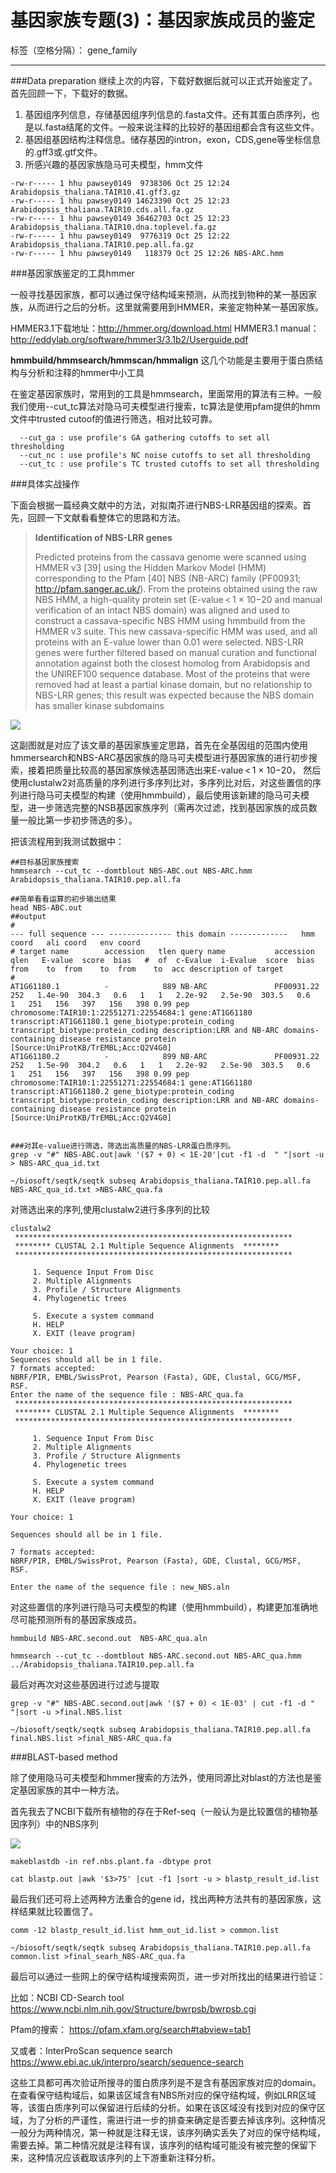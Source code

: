 # 基因家族专题(3)：基因家族成员的鉴定

标签（空格分隔）： gene_family

---

###Data preparation 
继续上次的内容，下载好数据后就可以正式开始鉴定了。首先回顾一下，下载好的数据。

 1. 基因组序列信息，存储基因组序列信息的.fasta文件。还有其蛋白质序列，也是以.fasta结尾的文件。一般来说注释的比较好的基因组都会含有这些文件。
 2. 基因组基因结构注释信息。储存基因的intron，exon，CDS,gene等坐标信息的.gff3或.gtf文件。
 3. 所感兴趣的基因家族隐马可夫模型，hmm文件




```
-rw-r----- 1 hhu pawsey0149  9738306 Oct 25 12:24 Arabidopsis_thaliana.TAIR10.41.gff3.gz
-rw-r----- 1 hhu pawsey0149 14623390 Oct 25 12:23 Arabidopsis_thaliana.TAIR10.cds.all.fa.gz
-rw-r----- 1 hhu pawsey0149 36462703 Oct 25 12:23 Arabidopsis_thaliana.TAIR10.dna.toplevel.fa.gz
-rw-r----- 1 hhu pawsey0149  9776319 Oct 25 12:22 Arabidopsis_thaliana.TAIR10.pep.all.fa.gz
-rw-r----- 1 hhu pawsey0149   118379 Oct 25 12:26 NBS-ARC.hmm
```




###基因家族鉴定的工具hmmer 

一般寻找基因家族，都可以通过保守结构域来预测，从而找到物种的某一基因家族，从而进行之后的分析。这里就需要用到HMMER，来鉴定物种某一基因家族。

HMMER3.1下载地址：http://hmmer.org/download.html 
HMMER3.1 manual：http://eddylab.org/software/hmmer3/3.1b2/Userguide.pdf

**hmmbuild/hmmsearch/hmmscan/hmmalign** 这几个功能是主要用于蛋白质结构与分析和注释的hmmer中小工具


在鉴定基因家族时，常用到的工具是hmmsearch，里面常用的算法有三种。一般我们使用--cut_tc算法对隐马可夫模型进行搜索，tc算法是使用pfam提供的hmm文件中trusted cutoof的值进行筛选，相对比较可靠。
```
  --cut_ga : use profile's GA gathering cutoffs to set all thresholding
  --cut_nc : use profile's NC noise cutoffs to set all thresholding
  --cut_tc : use profile's TC trusted cutoffs to set all thresholding
```




###具体实战操作

下面会根据一篇经典文献中的方法，对拟南芥进行NBS-LRR基因组的探索。首先，回顾一下文献看看整体它的思路和方法。

> **Identification of NBS-LRR genes**
> 
> Predicted proteins from the cassava genome were scanned using HMMER v3 [39] using the Hidden Markov Model (HMM) corresponding to the Pfam [40] NBS (NB-ARC) family (PF00931; http://pfam.sanger.ac.uk/). From the proteins obtained using the raw NBS HMM, a high-quality protein set (E-value < 1 × 10−20 and manual verification of an intact NBS domain) was aligned and used to construct a cassava-specific NBS HMM using hmmbuild from the HMMER v3 suite. This new cassava-specific HMM was used, and all proteins with an E-value lower than 0.01 were selected. NBS-LRR genes were further filtered based on manual curation and functional annotation against both the closest homolog from Arabidopsis and the UNIREF100 sequence database. Most of the proteins that were removed had at least a partial kinase domain, but no relationship to NBS-LRR genes; this result was expected because the NBS domain has smaller kinase subdomains


![][1]

这副图就是对应了该文章的基因家族鉴定思路，首先在全基因组的范围内使用hmmersearch和NBS-ARC基因家族的隐马可夫模型进行基因家族的进行初步搜索，接着把质量比较高的基因家族候选基因筛选出来E-value < 1 × 10−20， 然后使用clustalw2对高质量的序列进行多序列比对，多序列比对后，对这些置信的序列进行隐马可夫模型的构建（使用hmmbuild），最后使用该新建的隐马可夫模型，进一步筛选完整的NSB基因家族序列（需再次过滤，找到基因家族的成员数量一般比第一步初步筛选的多）。


把该流程用到我测试数据中：

```
##目标基因家族搜索
hmmsearch --cut_tc --domtblout NBS-ABC.out NBS-ARC.hmm Arabidopsis_thaliana.TAIR10.pep.all.fa

##简单看看运算的初步输出结果
head NBS-ABC.out
##output 
#                                                                            --- full sequence --- -------------- this domain -------------   hmm coord   ali coord   env coord
# target name        accession   tlen query name           accession   qlen   E-value  score  bias   #  of  c-Evalue  i-Evalue  score  bias  from    to  from    to  from    to  acc description of target
#
AT1G61180.1          -            889 NB-ARC               PF00931.22   252   1.4e-90  304.3   0.6   1   1   2.2e-92   2.5e-90  303.5   0.6     1   251   156   397   156   398 0.99 pep chromosome:TAIR10:1:22551271:22554684:1 gene:AT1G61180 transcript:AT1G61180.1 gene_biotype:protein_coding transcript_biotype:protein_coding description:LRR and NB-ARC domains-containing disease resistance protein [Source:UniProtKB/TrEMBL;Acc:Q2V4G0]
AT1G61180.2          -            899 NB-ARC               PF00931.22   252   1.5e-90  304.2   0.6   1   1   2.2e-92   2.5e-90  303.5   0.6     1   251   156   397   156   398 0.99 pep chromosome:TAIR10:1:22551271:22554684:1 gene:AT1G61180 transcript:AT1G61180.2 gene_biotype:protein_coding transcript_biotype:protein_coding description:LRR and NB-ARC domains-containing disease resistance protein [Source:UniProtKB/TrEMBL;Acc:Q2V4G0]


```


```
###对其e-value进行筛选，筛选出高质量的NBS-LRR蛋白质序列。
grep -v "#" NBS-ABC.out|awk '($7 + 0) < 1E-20'|cut -f1 -d  " "|sort -u > NBS-ARC_qua_id.txt

~/biosoft/seqtk/seqtk subseq Arabidopsis_thaliana.TAIR10.pep.all.fa NBS-ARC_qua_id.txt >NBS-ARC_qua.fa

```

对筛选出来的序列,使用clustalw2进行多序列的比较

```
clustalw2
 **************************************************************
 ******** CLUSTAL 2.1 Multiple Sequence Alignments  ********
 **************************************************************

     1. Sequence Input From Disc
     2. Multiple Alignments
     3. Profile / Structure Alignments
     4. Phylogenetic trees

     S. Execute a system command
     H. HELP
     X. EXIT (leave program)

Your choice: 1
Sequences should all be in 1 file.
7 formats accepted: 
NBRF/PIR, EMBL/SwissProt, Pearson (Fasta), GDE, Clustal, GCG/MSF,                  RSF.
Enter the name of the sequence file : NBS-ARC_qua.fa
 **************************************************************
 ******** CLUSTAL 2.1 Multiple Sequence Alignments  ********
 **************************************************************

     1. Sequence Input From Disc
     2. Multiple Alignments
     3. Profile / Structure Alignments
     4. Phylogenetic trees

     S. Execute a system command
     H. HELP
     X. EXIT (leave program)

Your choice: 1

Sequences should all be in 1 file.

7 formats accepted: 
NBRF/PIR, EMBL/SwissProt, Pearson (Fasta), GDE, Clustal, GCG/MSF,                  RSF.

Enter the name of the sequence file : new_NBS.aln
```

对这些置信的序列进行隐马可夫模型的构建（使用hmmbuild），构建更加准确地尽可能预测所有的基因家族成员。


```
hmmbuild NBS-ARC.second.out  NBS-ARC_qua.aln 

hmmsearch --cut_tc --domtblout NBS-ARC.second.out NBS-ARC_qua.hmm ../Arabidopsis_thaliana.TAIR10.pep.all.fa
```
最后对再次对这些基因进行过滤与提取
```
grep -v "#" NBS-ABC.second.out|awk '($7 + 0) < 1E-03' | cut -f1 -d " "|sort -u >final.NBS.list

~/biosoft/seqtk/seqtk subseq Arabidopsis_thaliana.TAIR10.pep.all.fa final.NBS.list >final_NBS-ARC_qua.fa

```


###BLAST-based method 

除了使用隐马可夫模型和hmmer搜索的方法外，使用同源比对blast的方法也是鉴定基因家族的其中一种方法。

首先我去了NCBI下载所有植物的存在于Ref-seq（一般认为是比较置信的植物基因序列）中的NBS序列


![][2]
```
makeblastdb -in ref.nbs.plant.fa -dbtype prot

cat blastp.out |awk '$3>75' |cut -f1 |sort -u > blastp_result_id.list
```
最后我们还可将上述两种方法重合的gene id，找出两种方法共有的基因家族，这样结果就比较置信了。
```
comm -12 blastp_result_id.list hmm_out_id.list > common.list

~/biosoft/seqtk/seqtk subseq Arabidopsis_thaliana.TAIR10.pep.all.fa common.list >final_searh_NBS-ARC_qua.fa
```

最后可以通过一些网上的保守结构域搜索网页，进一步对所找出的结果进行验证：

比如：NCBI CD-Search tool
https://www.ncbi.nlm.nih.gov/Structure/bwrpsb/bwrpsb.cgi

Pfam的搜索：
https://pfam.xfam.org/search#tabview=tab1

又或者：InterProScan sequence search
https://www.ebi.ac.uk/interpro/search/sequence-search

这些工具都可再次验证所搜寻的蛋白质序列是不是含有基因家族对应的domain。在查看保守结构域后，如果该区域含有NBS所对应的保守结构域，例如LRR区域等，该蛋白质序列可以保留进行后续的分析。如果在该区域没有找到对应的保守区域，为了分析的严谨性，需进行进一步的排查来确定是否要去掉该序列。这种情况一般分为两种情况，第一种就是注释无误，该序列确实丢失了对应的保守结构域，需要去掉。第二种情况就是注释有误，该序列的结构域可能没有被完整的保留下来，这种情况应该截取该序列的上下游重新注释分析。






  [1]: http://static.zybuluo.com/lakesea/7nnf8ks71m4goh3toi0ndvdm/Screenshot%20from%202018-10-26%2012-02-35.png
  [2]: http://static.zybuluo.com/lakesea/91ti9cwdpq43vwkuw7z7utlv/Screenshot%20from%202018-10-26%2012-26-27.png
